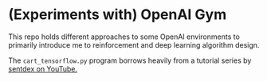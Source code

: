 # (Experiments with) OpenAI Gym 

This repo holds different approaches to some OpenAI environments to primarily introduce me to reinforcement and deep learning algorithm design. 

The `cart_tensorflow.py` program borrows heavily from a tutorial series by [sentdex on YouTube.](https://www.youtube.com/user/sentdex)
